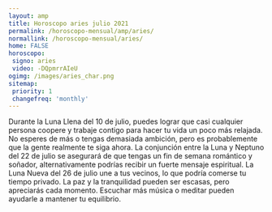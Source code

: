 ```yaml
---
layout: amp
title: Horoscopo aries julio 2021 
permalink: /horoscopo-mensual/amp/aries/
normallink: /horoscopo-mensual/aries/
home: FALSE
horoscopo:
 signo: aries
 video: -DQpmrrAIeU
ogimg: /images/aries_char.png
sitemap:
 priority: 1
 changefreq: 'monthly'
---
```



Durante la Luna Llena del 10 de julio, puedes lograr que casi cualquier persona coopere y trabaje contigo para hacer tu vida un poco más relajada. No esperes de más o tengas demasiada ambición, pero es probablemente que la gente realmente te siga ahora. La conjunción entre la Luna y Neptuno del 22 de julio se asegurará de que tengas un fin de semana romántico y soñador, alternativamente podrías recibir un fuerte mensaje espiritual. La Luna Nueva del 26 de julio une a tus vecinos, lo que podría comerse tu tiempo privado. La paz y la tranquilidad pueden ser escasas, pero apreciarás cada momento. Escuchar más música o meditar pueden ayudarle a mantener tu equilibrio.